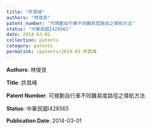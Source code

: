```yaml
---
title: "許其峰"
authors: "林俊良"
patent_number: "可規劃自行車不同難易度路徑之導航方法"
status: "中華民國I428565"
date: 2014-03-01
collection: patents
category: patents
permalink: /patents/2014-03-許其峰
---
```


**Authors**: 林俊良

**Title**: 許其峰

**Patent Number**: 可規劃自行車不同難易度路徑之導航方法

**Status**: 中華民國I428565

**Publication Date**: 2014-03-01
